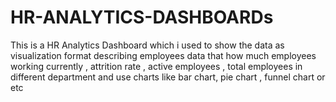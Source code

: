 # HR-ANALYTICS-DASHBOARDs
This is a HR Analytics Dashboard which i used to show the data as visualization format describing employees data that how much employees working currently , attrition rate , active employees , total employees  in different department and use charts like bar chart, pie chart , funnel chart or etc 
